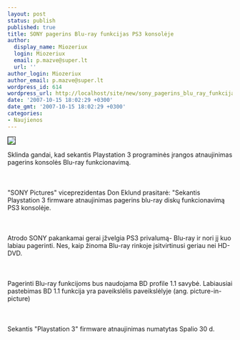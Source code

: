```yaml
---
layout: post
status: publish
published: true
title: SONY pagerins Blu-ray funkcijas PS3 konsolėje
author:
  display_name: Miozeriux
  login: Miozeriux
  email: p.mazve@super.lt
  url: ''
author_login: Miozeriux
author_email: p.mazve@super.lt
wordpress_id: 614
wordpress_url: http://localhost/site/new/sony_pagerins_blu_ray_funkcijas_ps3_konsoleje/
date: '2007-10-15 18:02:29 +0300'
date_gmt: '2007-10-15 18:02:29 +0300'
categories:
- Naujienos
---
```

<div class="imgright"><img src="http://www.megagames.com/news/images/Img3669_tif_jpgcopy_s.jpg" border="1"></div>
<p>Sklinda gandai, kad sekantis Playstation 3 programinės įrangos atnaujinimas pagerins konsolės Blu-ray funkcionavimą.<br />
<br><br />
<br>&quot;SONY Pictures&quot; viceprezidentas Don Eklund prasitarė: &quot;Sekantis Playstation 3 firmware atnaujinimas pagerins blu-ray diskų funkcionavimą PS3 konsolėje.<br />
<br><br />
<br>Atrodo SONY pakankamai gerai įžvelgia PS3 privalumą- Blu-ray ir nori jį kuo labiau pagerinti. Nes, kaip žinoma Blu-ray rinkoje įsitvirtinusi geriau nei HD-DVD.<br />
<br><br />
<br>Pagerinti Blu-ray funkcijoms bus naudojama BD profile 1.1 savybė. Labiausiai pastebimas BD 1.1 funkcija yra paveikslėlis paveikslėlyje (ang. picture-in-picture)<br />
<br><br />
<br>Sekantis &quot;Playstation 3&quot; firmware atnaujinimas numatytas Spalio 30 d.<br />
<br></p>
